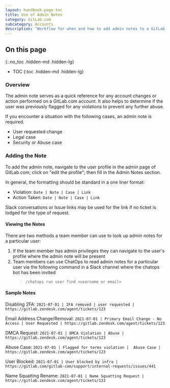```yaml
---
layout: handbook-page-toc
title: Use of Admin Notes
category: GitLab.com
subcategory: Accounts
description: "Workflow for when and how to add admin notes to a GitLab.com account"
---
```


## On this page
{:.no_toc .hidden-md .hidden-lg}

- TOC
{:toc .hidden-md .hidden-lg}

### Overview

The admin note serves as a quick reference for any account changes or action performed on a GitLab.com account. It also helps to determine if the user was previously flagged for any violations to prevent any further abuse.

If you encounter a situation with the following cases, an admin note is required.

- User requested change
- Legal case
- Security or Abuse case

### Adding the Note

To add the admin note, navigate to the user profile in the admin page of GitLab.com; click on "edit the profile"; then fill in the Admin Notes section.

In general, the formatting should be standard in a one liner format:

- Violation: `Date | Note | Case | Link`
- Action Taken: `Date | Note | Case | Link`

Slack conversations or Issue links may be used for the link if no ticket is lodged for the type of request.

#### Viewing the Notes

There are two methods a team member can use to look up admin notes for a particular user:

1. If the team member has admin privileges they can navigate to the user's profile where the admin note will be present
2. Team members can use ChatOps to read admin notes for a particular user via the following command in a Slack channel where the chatops bot has been invited
   > `/chatops run user find <username or email>`

#### Sample Notes

Disabling 2FA:
`2021-07-01 | 2FA removed | user requested | https://gitlab.zendesk.com/agent/tickets/123`

Email Address Change/Removal:
`2021-07-01 | Primary Email Change - No Access | User Requested | https://gitlab.zendesk.com/agent/tickets/123`

DMCA Request:
`2021-07-01 | DMCA Violation | Abuse | https://gitlab.zendesk.com/agent/tickets/123`

Abuse Case:
`2021-07-01 | Flagged for terms violation |  Abuse Case | https://gitlab.zendesk.com/agent/tickets/123`

User Blocked:
`2021-07-01 | User blocked by infra | https://gitlab.com/gitlab-com/support/internal-requests/issues/441`

Name Squatting Rename:
`2021-07-01 | Name Squatting Request | https://gitlab.zendesk.com/agent/tickets/123`
